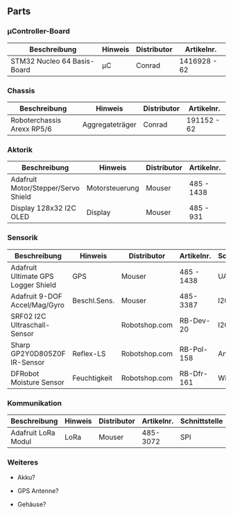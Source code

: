 ## Parts

### µController-Board

| Beschreibung                | Hinweis | Distributor | Artikelnr.   |
| --------------------------- | ------- | ----------- | ------------ |
| STM32 Nucleo 64 Basis-Board | µC      | Conrad      | 1416928 - 62 |

### Chassis

| Beschreibung               | Hinweis         | Distributor | Artikelnr.  |
| -------------------------- | --------------- | ----------- | ----------- |
| Roboterchassis Arexx RP5/6 | Aggregateträger | Conrad      | 191152 - 62 |

### Aktorik

| Beschreibung                               | Hinweis        | Distributor | Artikelnr. | Schnittstelle |
| ------------------------------------------ | -------------- | ------ | ------------- | ------------------------------------------ |
| Adafruit Motor/Stepper/Servo Shield | Motorsteuerung | Mouser      | 485 - 1438    | I2C |
| Display 128x32 I2C OLED    | Display        | Mouser      | 485 - 931     | I2C |


### Sensorik

| Beschreibung                        | Hinweis      | Distributor   | Artikelnr. | Schnittstelle |
| ----------------------------------- | ------------ | ------------- | ---------- | ------------- |
| Adafruit Ultimate GPS Logger Shield | GPS          | Mouser        | 485 - 1438 | UART          |
| Adafruit 9-DOF Accel/Mag/Gyro       | Beschl.Sens. | Mouser        | 485-3387   | I2C, SPI      |
| SRF02 I2C Ultraschall-Sensor        |              | Robotshop.com | RB-Dev-20  | I2C           |
| Sharp GP2Y0D805Z0F IR-Sensor        | Reflex-LS    | Robotshop.com | RB-Pol-158 | Analog        |
| DFRobot Moisture Sensor             | Feuchtigkeit | Robotshop.com | RB-Dfr-161 | Widerstand    |

### Kommunikation

| Beschreibung        | Hinweis | Distributor | Artikelnr. | Schnittstelle |
| ------------------- | ------- | ----------- | ---------- | ------------- |
| Adafruit LoRa Modul | LoRa    | Mouser      | 485-3072   | SPI           |

### Weiteres

- Akku?

- GPS Antenne?

- Gehäuse?